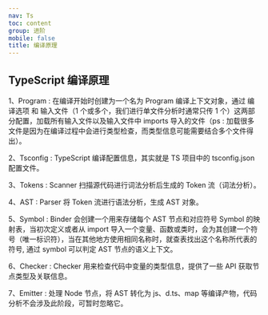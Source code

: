 ```yaml
---
nav: Ts
toc: content
group: 进阶
mobile: false
title: 编译原理
---
```


## TypeScript 编译原理

1、Program : 在编译开始时创建为一个名为 Program 编译上下文对象，通过 编译选项 和 输入文件（1 个或多个，我们进行单文件分析时通常只传 1 个）这两部分配置，加载所有输入文件以及输入文件中 imports 导入的文件（ps : 加载很多文件是因为在编译过程中会进行类型检查，而类型信息可能需要结合多个文件得出）。

2、Tsconfig : TypeScript 编译配置信息，其实就是 TS 项目中的 tsconfig.json 配置文件。

3、Tokens : Scanner 扫描源代码进行词法分析后生成的 Token 流（词法分析）。

4、AST : Parser 将 Token 流进行语法分析，生成 AST 对象。

5、Symbol : Binder 会创建一个用来存储每个 AST 节点和对应符号 Symbol 的映射表，当初次定义或者从 import 导入一个变量、函数或类时，会为其创建一个符号（唯一标识符），当在其他地方使用相同名称时，就查表找出这个名称所代表的符号, 通过 symbol 可以判定 AST 节点的语义上下文。

6、Checker : Checker 用来检查代码中变量的类型信息，提供了一些 API 获取节点类型及关联信息。

7、Emitter : 处理 Node 节点，将 AST 转化为 js、d.ts、map 等编译产物，代码分析不会涉及此阶段，可暂时忽略它。
